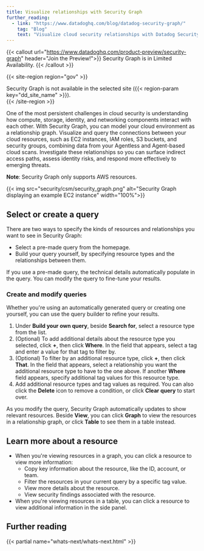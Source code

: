 ```yaml
---
title: Visualize relationships with Security Graph
further_reading:
  - link: "https://www.datadoghq.com/blog/datadog-security-graph/"
    tag: "Blog"
    text: "Visualize cloud security relationships with Datadog Security Graph"
---
```


{{< callout url="https://www.datadoghq.com/product-preview/security-graph" header="Join the Preview!">}}
  Security Graph is in Limited Availability.
{{< /callout >}}

{{< site-region region="gov" >}}
<div class="alert alert-danger">Security Graph is not available in the selected site ({{< region-param key="dd_site_name" >}}).</div>
{{< /site-region >}}

One of the most persistent challenges in cloud security is understanding how compute, storage, identity, and networking components interact with each other. With Security Graph, you can model your cloud environment as a relationship graph. Visualize and query the connections between your cloud resources, such as EC2 instances, IAM roles, S3 buckets, and security groups, combining data from your Agentless and Agent-based cloud scans. Investigate these relationships so you can surface indirect access paths, assess identity risks, and respond more effectively to emerging threats.

**Note**: Security Graph only supports AWS resources.

{{< img src="security/csm/security_graph.png" alt="Security Graph displaying an example EC2 instance" width="100%">}}

## Select or create a query

There are two ways to specify the kinds of resources and relationships you want to see in Security Graph:
<!-- - Write a query in natural language (for example, "Non-admin IAM roles that can assume admin IAM roles") -->
- Select a pre-made query from the homepage.
- Build your query yourself, by specifying resource types and the relationships between them.

<!-- If you use a natural language or pre-made query, the technical details automatically populate in the query. You can modify the query to fine-tune your results. -->

If you use a pre-made query, the technical details automatically populate in the query. You can modify the query to fine-tune your results.

### Create and modify queries

Whether you're using an automatically generated query or creating one yourself, you can use the query builder to refine your results.

1. Under **Build your own query**, beside **Search for**, select a resource type from the list.
1. (Optional) To add additional details about the resource type you selected, click **+**, then click **Where**. In the field that appears, select a tag and enter a value for that tag to filter by.
1. (Optional) To filter by an additional resource type, click **+**, then click **That**. In the field that appears, select a relationship you want the additional resource type to have to the one above. If another **Where** field appears, specify additional tag values for this resource type.
1. Add additional resource types and tag values as required. You can also click the **Delete** icon to remove a condition, or click **Clear query** to start over.

As you modify the query, Security Graph automatically updates to show relevant resources. Beside **View**, you can click **Graph** to view the resources in a relationship graph, or click **Table** to see them in a table instead.

## Learn more about a resource

- When you're viewing resources in a graph, you can click a resource to view more information:
  - Copy key information about the resource, like the ID, account, or team.
  - Filter the resources in your current query by a specific tag value.
  - View more details about the resource.
  - View security findings associated with the resource.
- When you're viewing resources in a table, you can click a resource to view additional information in the side panel.

## Further reading

{{< partial name="whats-next/whats-next.html" >}}